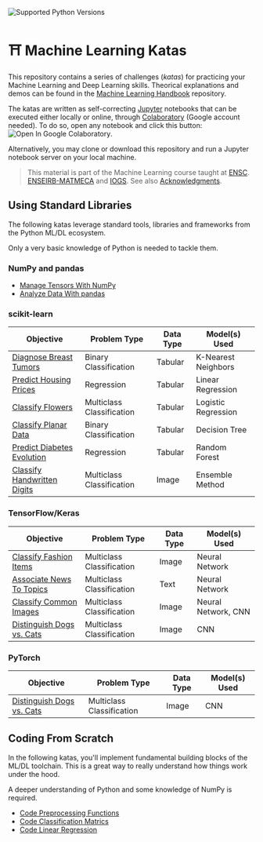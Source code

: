 ![Supported Python Versions](https://img.shields.io/badge/Python->=3.6-blue.svg?logo=python&logoColor=white)

# ⛩ Machine Learning Katas

This repository contains a series of challenges (*katas*) for practicing your Machine Learning and Deep Learning skills. Theorical explanations and demos can be found in the [Machine Learning Handbook](https://github.com/bpesquet/machine-learning-handbook) repository.

The katas are written as self-correcting [Jupyter](https://jupyter.org/) notebooks that can be executed either locally or online, through [Colaboratory](https://colab.research.google.com/) (Google account needed). To do so, open any notebook and click this button: ![Open In Google Colaboratory](https://colab.research.google.com/assets/colab-badge.svg).

Alternatively, you may clone or download this repository and run a Jupyter notebook server on your local machine.

> This material is part of the Machine Learning course taught at [ENSC](https://ensc.bordeaux-inp.fr). [ENSEIRB-MATMECA](https://enseirb-matmeca.bordeaux-inp.fr) and [IOGS](https://www.institutoptique.fr). See also [Acknowledgments](ACKNOWLEDGMENTS.md).

## Using Standard Libraries

The following katas leverage standard tools, libraries and frameworks from the Python ML/DL ecosystem.

Only a very basic knowledge of Python is needed to tackle them.

### NumPy and pandas

- [Manage Tensors With NumPy](notebooks/numpy/tensor_management.ipynb)
- [Analyze Data With pandas](notebooks/pandas/data_analysis.ipynb)

### scikit-learn

|Objective|Problem Type|Data Type|Model(s) Used|
|-|-|-|-|
|[Diagnose Breast Tumors](notebooks/sklearn/breast_cancer.ipynb)|Binary Classification|Tabular|K-Nearest Neighbors|
|[Predict Housing Prices ](notebooks/sklearn/boston_housing.ipynb)|Regression|Tabular|Linear Regression|
|[Classify Flowers](notebooks/sklearn/iris.ipynb)|Multiclass Classification|Tabular|Logistic Regression|
|[Classify Planar Data](notebooks/katas/sklearn/planar_data.ipynb)|Binary Classification|Tabular|Decision Tree|
|[Predict Diabetes Evolution](notebooks/sklearn/diabetes.ipynb)|Regression|Tabular|Random Forest|
|[Classify Handwritten Digits](notebooks/sklearn/uci_digits.ipynb)|Multiclass Classification|Image|Ensemble Method|

### TensorFlow/Keras

|Objective|Problem Type|Data Type|Model(s) Used|
|-|-|-|-|
|[Classify Fashion Items](notebooks/keras/fashion_mnist.ipynb)|Multiclass Classification|Image|Neural Network|
|[Associate News To Topics](notebooks/keras/reuters_news.ipynb)|Multiclass Classification|Text|Neural Network|
|[Classify Common Images](notebooks/keras/cifar10.ipynb)|Multiclass Classification|Image|Neural Network, CNN|
|[Distinguish Dogs vs. Cats](notebooks/keras/dogs_vs_cats.ipynb)|Multiclass Classification|Image|CNN|

### PyTorch

|Objective|Problem Type|Data Type|Model(s) Used|
|-|-|-|-|
|[Distinguish Dogs vs. Cats](notebooks/pytorch/dogs_vs_cats.ipynb)|Multiclass Classification|Image|CNN|

## Coding From Scratch

In the following katas, you'll implement fundamental building blocks of the ML/DL toolchain. This is a great way to really understand how things work under the hood.

A deeper understanding of Python and some knowledge of NumPy is required.

- [Code Preprocessing Functions](notebooks/numpy/data_preprocessing.ipynb)
- [Code Classification Matrics](notebooks/numpy/classification_metrics.ipynb)
- [Code Linear Regression](notebooks/numpy/linear_regression.ipynb)
